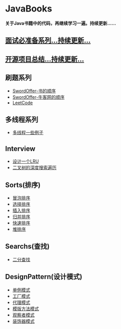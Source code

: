 # JavaBooks
**关于Java书籍中的代码，再继续学习一遍。持续更新......**
## [面试必准备系列...持续更新...](http://dreamcat.ink/2019/11/19/java-notes/1/)
## [开源项目总结...持续更新...](http://dreamcat.ink/2019/06/19/tool-notes/github1/)


## 刷题系列
- [SwordOffer-书的顺序](/SwordOffer/README.md)
- [SwordOffer-牛客网的顺序]()
- [LeetCode](/LeetCode/README.md)

## 多线程系列
- [多线程一些例子](/Multithread/README.md)


## Interview
- [设计一个LRU](/Interview/src/LRUDemo.md)
- [二叉树的深度搜索遍历](/Interview/src/DFSDemo.java)


## Sorts(排序)
- [冒泡排序](/Sorts/src/BubbleSort.java)
- [选择排序](/Sorts/src/SelectSort.java)
- [插入排序](/Sorts/src/InsertSort.java)
- [归并排序](/Sorts/src/MergeSort.java)
- [快速排序](/Sorts/src/QuickSort.java)
- [堆排序](/Sorts/src/HeapSort.java)

## Searchs(查找)
- [二分查找](/Searchs/src/BinarySearch.java)

## DesignPattern(设计模式)
- [单例模式](/SwordOffer/src/T2.java)
- [工厂模式](/DesignPattern/src/FactoryMode.java)
- [代理模式](/DesignPattern/src/ProxyMode.java)
- [模版方法模式](/DesignPattern/src/TemplateMode.java)
- [观察者模式](/DesignPattern/src/ObserverMode.java)
- [装饰器模式](/DesignPattern/src/DecoratorMode.java)









